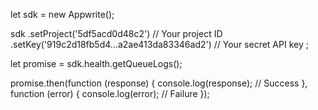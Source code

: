 let sdk = new Appwrite();

sdk
    .setProject('5df5acd0d48c2') // Your project ID
    .setKey('919c2d18fb5d4...a2ae413da83346ad2') // Your secret API key
;

let promise = sdk.health.getQueueLogs();

promise.then(function (response) {
    console.log(response); // Success
}, function (error) {
    console.log(error); // Failure
});
